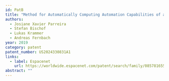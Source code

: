 ```yaml
---
id: PatB
title: "Method for Automatically Computing Automation Capabilities of a Building"
authors:
  - Josiane Xavier Parreira
  - Stefan Bischof
  - Lukas Krammer
  - Andreas Fernbach
year: 2019
category: patent
patent_number: US2024330831A1
links:
  - label: Espacenet
    url: https://worldwide.espacenet.com/patent/search/family/085781655/publication/US2024330831A1?q=pn%3DUS2024330831A1
abstract: ""
---
```

